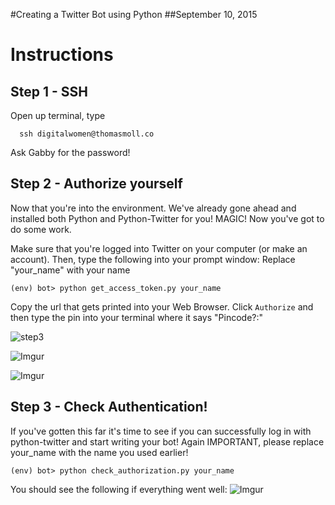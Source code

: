 #Creating a Twitter Bot using Python
##September 10, 2015

# Instructions


## Step 1 - SSH


Open up terminal, type 
```
  ssh digitalwomen@thomasmoll.co
```

Ask Gabby for the password! 
	

## Step 2 - Authorize yourself

Now that you're into the environment. We've already gone ahead and installed both Python and Python-Twitter
for you! MAGIC! Now you've got to do some work.

Make sure that you're logged into Twitter on your computer (or make an account). Then, type the following into your prompt window:
Replace "your_name" with your name

```
(env) bot> python get_access_token.py your_name
```

Copy the url that gets printed into your Web Browser. Click ``Authorize`` and then type the pin into your terminal where it says
"Pincode?:"

![step3](http://i.imgur.com/OxkQRmD.png)

![Imgur](http://i.imgur.com/WLiCrQk.png)

![Imgur](http://i.imgur.com/Jg26MvY.png)
	
## Step 3 - Check Authentication!

If you've gotten this far it's time to see if you can successfully log in with python-twitter and 
start writing your bot! Again IMPORTANT, please replace your_name with the name you used earlier!

```
(env) bot> python check_authorization.py your_name
```

You should see the following if everything went well:
![Imgur](http://i.imgur.com/hEEW4My.png)
